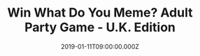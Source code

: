 ---
campaign-uuid: "c-27931ec1-c34e-4f4f-b74e-9fc1abbe9bb5"
type: "Competition"
category: "Entertainment"
date: "2019-01-11T09:00:00.000Z"
end-date: "2019-02-11T23:59:00.000Z"
disable-form: false
is_promoted: false
has_entry_page: true
title: "Win What Do You Meme? Adult Party Game - U.K. Edition"
competition-description: "<p>Want to have the Party Card Game everybody’s talking\
  \ about? We have a copy and this one is for YOU! We are giving away the hilarious\
  \ What Do You Meme? Adult Party Game U.K Edition, the game for friends for the social\
  \ media generation, for you to have a BLAST!</p>\r\n<p>Click below for a chance\
  \ to win!</p>"
hero-header: "Win What Do You Meme? Adult Party Game - U.K. Edition"
terms-confirmation: "N/A"
banner-img: "https://assets.expresslyapp.com/asset-59c76b9e-145c-40c4-87cd-5d28d618a364.jpg"
logo-left-href: "http://club.expressly.io"
logo-left-image: "https://assets.expresslyapp.com/asset-adc6cba2-5215-4478-bdd6-1834836fa989.jpg"
logo-left-title: "Expressly Club"
bg-image-hero: "https://assets.expresslyapp.com/asset-ae179a7c-7128-4571-be6c-631ccaea13f8.jpg"
bg-image-first: "https://assets.expresslyapp.com/asset-9d004ce1-381e-4d3c-bd96-b0bcd0dcd06a.jpg"
section1-content: "<p>Think you've got what it takes to out-meme your friends IRL?\
  \ Compete to create the funniest meme by pairing caption cards with the photo card\
  \ in play!</p>\r\n<p>A rotating judge picks the best combination each round. Play\
  \ until you're hungry, at which Point stop playing and order a pizza. The rules\
  \ are simple: each round, a rotating judge plays a photo card and everyone else\
  \ plays a caption card to complete the meme. The judge decides the funniest pairing,\
  \ and whoever played the winning caption card wins the round. Lather, rinse, Repeat.</p>\r\
  \n<p>Enter the form below for a chance to win the hilarious and funny What Do You\
  \ Meme? Adult Party Game U.K Edition now! Good luck!</p>"
entry-title: "Win What Do You Meme? Adult Party Game - U.K. Edition"
entry-content: "Enter the draw to win What Do You Meme? Adult Party Game - U.K. Edition\r\
  \n by completing the form below before 23:59 on 11th of February 2019."
has-winner: false
prize-description: "What Do You Meme? Adult Party Game - U.K. Edition"
special-conditions: "Multiple entries are allowed up to one every day.\r\nThis competition\
  \ is also available on: https://aaa.nme.com/competitions/\r\nwhat-do-you-meme-adult-party-game"
country-restrictions:
- "GB"
---